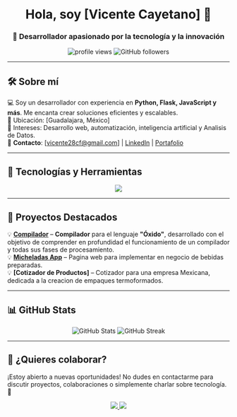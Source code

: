 <h1 align="center">Hola, soy [Vicente Cayetano] 👋</h1>
<h3 align="center">🚀 Desarrollador apasionado por la tecnología y la innovación</h3>

<p align="center">
  <img src="https://komarev.com/ghpvc/?username=tu-usuario&label=Profile%20views&color=0e75b6&style=flat" alt="profile views" />
  <img src="https://img.shields.io/github/followers/tu-usuario?label=Followers&style=social" alt="GitHub followers" />
</p>

---

## 🛠 Sobre mí  
💻 Soy un desarrollador con experiencia en **Python, Flask, JavaScript y más**. Me encanta crear soluciones eficientes y escalables.  
📍 Ubicación: [Guadalajara, México]  
🎯 Intereses: Desarrollo web, automatización, inteligencia artificial y Analisis de Datos.  
📩 **Contacto**: [vicente28cf@gmail.com] | [LinkedIn](https://linkedin.com/in/tu-usuario) | [Portafolio](https://tu-portafolio.com)  

---

## 🚀 Tecnologías y Herramientas  
<p align="center">
  <img src="https://skillicons.dev/icons?i=python,flask,django,js,html,css,tailwind,bootstrap,git,github,postgres,mysql" />
</p>

---

## 📌 Proyectos Destacados  
💡 **[Compilador](https://github.com/Vicente28CF/Compilador_2024_Oxido)** – **Compilador** para el lenguaje **"Óxido"**, desarrollado con el objetivo de comprender en profundidad el funcionamiento de un compilador y todas sus fases de procesamiento.  
💡 **[Micheladas App](https://github.com/Vicente28CF/Micheladas-app)** – Pagina web para implementar en negocio de bebidas preparadas.  
💡 **[Cotizador de Productos]** – Cotizador para una empresa Mexicana, dedicada a la creacion de empaques termoformados. 

---

## 📊 GitHub Stats  
<p align="center">
  <img src="https://github-readme-stats.vercel.app/api?username=Vicente28CF&show_icons=true&theme=radical" alt="GitHub Stats" />
  <img src="https://github-readme-streak-stats.herokuapp.com/?user=Vicente28CF&theme=radical" alt="GitHub Streak" />
</p>

---

## 🤝 ¿Quieres colaborar?  
¡Estoy abierto a nuevas oportunidades! No dudes en contactarme para discutir proyectos, colaboraciones o simplemente charlar sobre tecnología. 🚀  

<p align="center">
  <a href="https://linkedin.com/in/tu-usuario">
    <img src="https://img.shields.io/badge/LinkedIn-%230077B5.svg?style=for-the-badge&logo=linkedin&logoColor=white" />
  </a>
  <a href="mailto:tuemail@example.com">
    <img src="https://img.shields.io/badge/Email-%23D14836.svg?style=for-the-badge&logo=gmail&logoColor=white" />
  </a>
</p>

